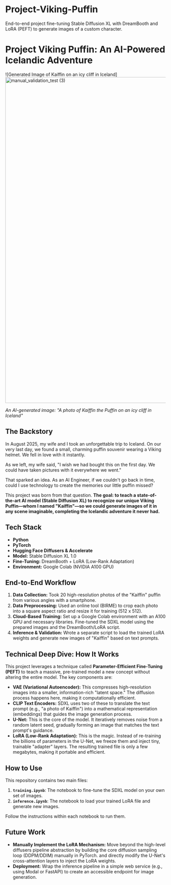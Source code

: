 # Project-Viking-Puffin
End-to-end project fine-tuning Stable Diffusion XL with DreamBooth and LoRA (PEFT) to generate images of a custom character.
# Project Viking Puffin: An AI-Powered Icelandic Adventure

![Generated Image of Kaiffin on an icy cliff in Iceland]
<img width="1024" height="1024" alt="manual_validation_test (3)" src="https://github.com/user-attachments/assets/0df3b634-c06e-4511-a502-8b38f8abd102" />

*An AI-generated image: "A photo of Kaiffin the Puffin on an icy cliff in Iceland"*

## The Backstory

In August 2025, my wife and I took an unforgettable trip to Iceland. On our very last day, we found a small, charming puffin souvenir wearing a Viking helmet. We fell in love with it instantly.

As we left, my wife said, "I wish we had bought this on the first day. We could have taken pictures with it everywhere we went."

That sparked an idea. As an AI Engineer, if we couldn't go back in time, could I use technology to create the memories our little puffin missed?

This project was born from that question. **The goal: to teach a state-of-the-art AI model (Stable Diffusion XL) to recognize our unique Viking Puffin—whom I named "Kaiffin"—so we could generate images of it in any scene imaginable, completing the Icelandic adventure it never had.**

## Tech Stack

* **Python**
* **PyTorch**
* **Hugging Face Diffusers & Accelerate**
* **Model:** Stable Diffusion XL 1.0
* **Fine-Tuning:** DreamBooth + LoRA (Low-Rank Adaptation)
* **Environment:** Google Colab (NVIDIA A100 GPU)

## End-to-End Workflow

1.  **Data Collection:** Took 20 high-resolution photos of the "Kaiffin" puffin from various angles with a smartphone.
2.  **Data Preprocessing:** Used an online tool (BIRME) to crop each photo into a square aspect ratio and resize it for training (512 x 512).
3.  **Cloud-Based Training:** Set up a Google Colab environment with an A100 GPU and necessary libraries. Fine-tuned the SDXL model using the prepared images and the DreamBooth/LoRA script.
4.  **Inference & Validation:** Wrote a separate script to load the trained LoRA weights and generate new images of "Kaiffin" based on text prompts.

## Technical Deep Dive: How It Works

This project leverages a technique called **Parameter-Efficient Fine-Tuning (PEFT)** to teach a massive, pre-trained model a new concept without altering the entire model. The key components are:

* **VAE (Variational Autoencoder):** This compresses high-resolution images into a smaller, information-rich "latent space." The diffusion process happens here, making it computationally efficient.
* **CLIP Text Encoders:** SDXL uses two of these to translate the text prompt (e.g., "a photo of Kaiffin") into a mathematical representation (embeddings) that guides the image generation process.
* **U-Net:** This is the core of the model. It iteratively removes noise from a random latent seed, gradually forming an image that matches the text prompt's guidance.
* **LoRA (Low-Rank Adaptation):** This is the magic. Instead of re-training the billions of parameters in the U-Net, we freeze them and inject tiny, trainable "adapter" layers. The resulting trained file is only a few megabytes, making it portable and efficient.

## How to Use

This repository contains two main files:

1.  **`training.ipynb`**: The notebook to fine-tune the SDXL model on your own set of images.
2.  **`inference.ipynb`**: The notebook to load your trained LoRA file and generate new images.

Follow the instructions within each notebook to run them.

## Future Work
* **Manually Implement the LoRA Mechanism:** Move beyond the high-level diffusers pipeline abstraction by building the core diffusion sampling loop (DDPM/DDIM) manually in PyTorch. and directly modify the U-Net's cross-attention layers to inject the LoRA weights. 
* **Deployment:** Wrap the inference pipeline in a simple web service (e.g., using Modal or FastAPI) to create an accessible endpoint for image generation.
